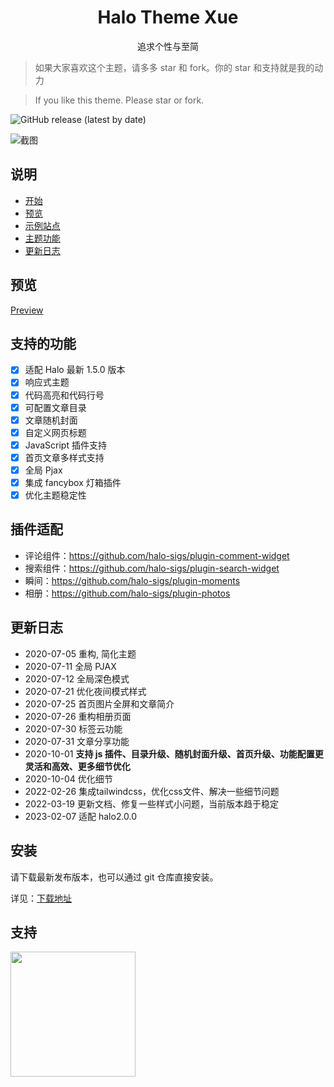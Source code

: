<h1 style="text-align: center;">Halo Theme Xue</h1>

<p style="text-align: center">
追求个性与至简
</p>

> 如果大家喜欢这个主题，请多多 star 和 fork。你的 star 和支持就是我的动力

> If you like this theme. Please star or fork.

![GitHub release (latest by date)](https://img.shields.io/github/v/release/halo-dev/halo?label=halo&style=flat-square)

![截图](./screenshot.png)

## 说明

- [开始](https://baozi.fun/2020/09/29/halo-blog-transfer)
- [预览](#预览)
- [示例站点](https://github.com/xzhuz/halo-theme-xue/issues/67)
- [主题功能](#功能)
- [更新日志](#更新日志)

## 预览

  [Preview](https://baozi.fun)

## 支持的功能

- [x] 适配 Halo 最新 1.5.0 版本
- [x] 响应式主题
- [x] 代码高亮和代码行号
- [x] 可配置文章目录
- [x] 文章随机封面
- [x] 自定义网页标题
- [x] JavaScript 插件支持
- [x] 首页文章多样式支持
- [x] 全局 Pjax
- [x] 集成 fancybox 灯箱插件
- [x] 优化主题稳定性

## 插件适配

- 评论组件：<https://github.com/halo-sigs/plugin-comment-widget>
- 搜索组件：<https://github.com/halo-sigs/plugin-search-widget>
- 瞬间：<https://github.com/halo-sigs/plugin-moments>
- 相册：<https://github.com/halo-sigs/plugin-photos>

## 更新日志

- 2020-07-05 重构, 简化主题
- 2020-07-11 全局 PJAX
- 2020-07-12 全局深色模式
- 2020-07-21 优化夜间模式样式
- 2020-07-25 首页图片全屏和文章简介
- 2020-07-26 重构相册页面
- 2020-07-30 标签云功能
- 2020-07-31 文章分享功能
- 2020-10-01 **支持 js 插件、目录升级、随机封面升级、首页升级、功能配置更灵活和高效、更多细节优化**
- 2020-10-04 优化细节
- 2022-02-26 集成tailwindcss，优化css文件、解决一些细节问题
- 2022-03-19 更新文档、修复一些样式小问题，当前版本趋于稳定
- 2023-02-07 适配 halo2.0.0

## 安装

请下载最新发布版本，也可以通过 git 仓库直接安装。

详见：[下载地址](https://github.com/xzhuz/halo-theme-xue/releases)

## 支持

<img src="https://i.loli.net/2021/03/08/mx3uE2nl6iLohr1.png" width="200" height="200"/>
